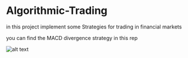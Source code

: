 # Algorithmic-Trading

in this project implement some Strategies for trading in financial markets

you can find the MACD divergence strategy in this rep

![alt text](https://github.com/mohammadataei93/Algorithmic-Trading-/blob/main/Images/divergence.png)
